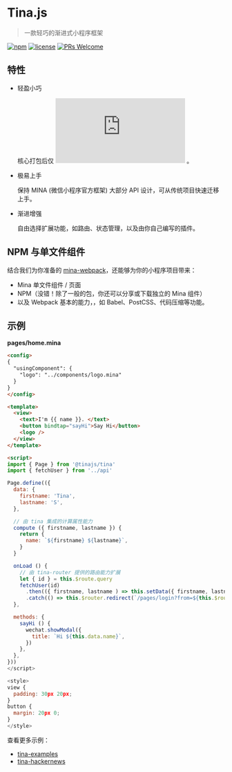 # Tina.js
> 一款轻巧的渐进式小程序框架

[![npm](https://img.shields.io/npm/v/@tinajs/tina.svg?style=flat-square)](https://www.npmjs.com/package/@tinajs/tina)
[![license](https://img.shields.io/github/license/tinajs/tina.svg?style=flat-square)](./LICENSE)
[![PRs Welcome](https://img.shields.io/badge/PRs-welcome-brightgreen.svg?style=flat-square)](http://makeapullrequest.com)

## 特性
- 轻盈小巧

  核心打包后仅 ![](http://img.badgesize.io/https://unpkg.com/@tinajs/tina/dist/tina.min.js?style=flat-square) 。

- 极易上手

  保持 MINA (微信小程序官方框架) 大部分 API 设计，可从传统项目快速迁移上手。

- 渐进增强

  自由选择扩展功能，如路由、状态管理，以及由你自己编写的插件。

## NPM 与单文件组件

结合我们为你准备的 [mina-webpack](https://github.com/tinajs/mina-webpack)，还能够为你的小程序项目带来：

- Mina 单文件组件 / 页面
- NPM（没错！除了一般的包，你还可以分享或下载独立的 Mina 组件）
- 以及 Webpack 基本的能力，，如 Babel、PostCSS、代码压缩等功能。

## 示例
**pages/home.mina**
```html
<config>
{
  "usingComponent": {
    "logo": "../components/logo.mina"
  }
}
</config>

<template>
  <view>
    <text>I'm {{ name }}. </text>
    <button bindtap="sayHi">Say Hi</button>
    <logo />
  </view>
</template>

<script>
import { Page } from '@tinajs/tina'
import { fetchUser } from '../api'

Page.define(({
  data: {
    firstname: 'Tina',
    lastname: 'S',
  },

  // 由 tina 集成的计算属性能力
  compute ({ firstname, lastname }) {
    return {
      name: `${firstname} ${lastname}`,
    }
  }

  onLoad () {
    // 由 tina-router 提供的路由能力扩展
    let { id } = this.$route.query
    fetchUser(id)
      .then(({ firstname, lastname ) => this.setData({ firstname, lastname }))
      .catch(() => this.$router.redirect(`/pages/login?from=${this.$route.fullPath}`))
  },

  methods: {
    sayHi () {
      wechat.showModal({
        title: `Hi ${this.data.name}`,
      })
    },
  },
}))
</script>

<style>
view {
  padding: 30px 20px;
}
button {
  margin: 20px 0;
}
</style>
```

查看更多示例：
- [tina-examples](https://github.com/tinajs/tina-examples/packages)
- [tina-hackernews](https://github.com/tinajs/tina-hackernews)

